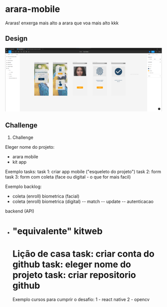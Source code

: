 # arara-mobile

Araras! enxerga mais alto a arara que voa mais alto kkk

## Design
![figma](/docs/figma.png)

## Challenge

1. Challenge

Eleger nome do projeto:

- arara mobile
- kit app

Exemplo tasks:
task 1: criar app mobile ("esqueleto do projeto")
task 2: form
task 3: form com coleta (face ou digital - o que for mais facil)

Exemplo backlog:

- coleta (enroll) biometrica (facial)
- coleta (enroll) biometrica (digital)
  -- match
  -- update
  -- autenticacao

backend (API)

- "equivalente" kitweb
  =======
  Lição de casa
  task: criar conta do github
  task: eleger nome do projeto
  task: criar repositorio github
  =======
  Exemplo cursos para cumprir o desafio:
  1 - react native
  2 - opencv

